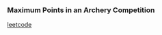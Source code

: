 ### Maximum Points in an Archery Competition

[leetcode](https://leetcode.com/problems/maximum-points-in-an-archery-competition/)
